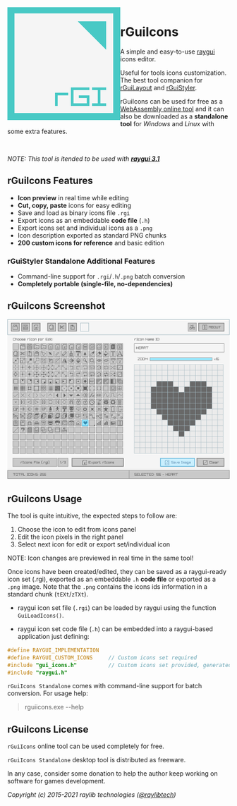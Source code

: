 <img align="left" src="logo/rguiicons_256x256.png" width=256>

# rGuiIcons
A simple and easy-to-use [raygui](https://github.com/raysan5/raygui) icons editor.

Useful for tools icons customization. The best tool companion for [rGuiLayout](https://raylibtech.itch.io/rguilayout) and [rGuiStyler](https://github.com/raysan5/rguistyler).

rGuiIcons can be used for free as a [WebAssembly online tool](https://raylibtech.itch.io/rguiicons) and it can also be downloaded as a **standalone tool** for _Windows_ and _Linux_ with some extra features.

<br>

_NOTE: This tool is itended to be used with [**raygui 3.1**](https://github.com/raysan5/raygui)_

## rGuiIcons Features

 - **Icon preview** in real time while editing
 - **Cut, copy, paste** icons for easy editing
 - Save and load as binary icons file `.rgi`
 - Export icons as an embeddable **code file** (`.h`)
 - Export icons set and individual icons as a `.png`
 - Icon description exported as standard PNG chunks
 - **200 custom icons for reference** and basic edition
 
### rGuiStyler Standalone Additional Features

 - Command-line support for `.rgi`/`.h`/`.png` batch conversion
 - **Completely portable (single-file, no-dependencies)**

## rGuiIcons Screenshot

![rGuiIcons](screenshots/rguiicons_v100_shot01.png)

## rGuiIcons Usage

The tool is quite intuitive, the expected steps to follow are: 
 1. Choose the icon to edit from icons panel
 2. Edit the icon pixels in the right panel
 3. Select next icon for edit or export set/individual icon
 
NOTE: Icon changes are previewed in real time in the same tool! 

Once icons have been created/edited, they can be saved as a raygui-ready icon set (.rgi), exported as an embeddable `.h` **code file** or exported as a `.png` image. Note that the `.png` contains the icons ids information in a standard chunk (`tEXt`/`zTXt`).

 - raygui icon set file (`.rgi`) can be loaded by raygui using the function `GuiLoadIcons()`.

 - raygui icon set code file (`.h`) can be embedded into a raygui-based application just defining:

```c
#define RAYGUI_IMPLEMENTATION
#define RAYGUI_CUSTOM_ICONS     // Custom icons set required 
#include "gui_icons.h"          // Custom icons set provided, generated with rGuiIcons tool
#include "raygui.h"
```

`rGuiIcons Standalone` comes with command-line support for batch conversion. For usage help:

 > rguiicons.exe --help

## rGuiIcons License

`rGuiIcons` online tool can be used completely for free.

`rGuiIcons Standalone` desktop tool is distributed as freeware. 

In any case, consider some donation to help the author keep working on software for games development.

*Copyright (c) 2015-2021 raylib technologies ([@raylibtech](https://twitter.com/raylibtech))*
